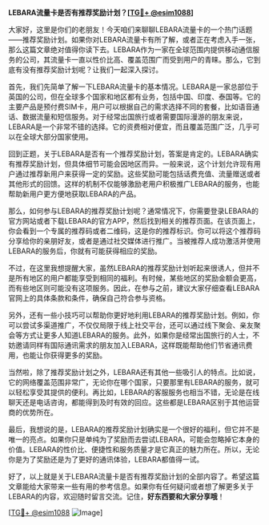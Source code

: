 **LEBARA流量卡是否有推荐奖励计划？[[TG💪+ @esim1088](https://t.me/s/esim1088)]**

大家好，这里是你们的老朋友！今天咱们来聊聊LEBARA流量卡的一个热门话题——推荐奖励计划。如果你对LEBARA流量卡有所了解，或者正在考虑入手一张，那么这篇文章绝对值得你读下去。LEBARA作为一家在全球范围内提供移动通信服务的公司，其流量卡一直以性价比高、覆盖范围广而受到用户的青睐。那么，它到底有没有推荐奖励计划呢？让我们一起深入探讨。

首先，我们先简单了解一下LEBARA流量卡的基本情况。LEBARA是一家总部位于英国的公司，但在全球多个国家和地区都有业务，包括中国、印度、泰国等。它的主要产品是预付费SIM卡，用户可以根据自己的需求选择不同的套餐，比如语音通话、数据流量和短信服务。对于经常出国旅行或者需要国际漫游的朋友来说，LEBARA是一个非常不错的选择。它的资费相对便宜，而且覆盖范围广泛，几乎可以在全球大部分国家使用。

回到正题，关于LEBARA是否有一个推荐奖励计划，答案是肯定的。LEBARA确实有推荐奖励计划，但具体细节可能会因地区而异。一般来说，这个计划允许现有用户通过推荐新用户来获得一定的奖励。这些奖励可能包括话费充值、流量赠送或者其他形式的回馈。这样的机制不仅能够激励老用户积极推广LEBARA的服务，也能帮助新用户更方便地获取LEBARA的产品。

那么，如何参与LEBARA的推荐奖励计划呢？通常情况下，你需要登录LEBARA的官方网站或者下载LEBARA的官方APP，然后找到相关的推荐页面。在该页面上，你会看到一个专属的推荐码或者二维码，这是你的推荐标识。你可以将这个推荐码分享给你的亲朋好友，或者是通过社交媒体进行推广。当被推荐人成功激活并使用LEBARA的服务后，你就有可能获得相应的奖励。

不过，在这里我想提醒大家，虽然LEBARA的推荐奖励计划听起来很诱人，但并不是所有地区的用户都能享受到相同的福利。有时候，某些地区的奖励金额会更高，而有些地区则可能没有这项服务。因此，在参与之前，建议大家仔细查看LEBARA官网上的具体条款和条件，确保自己符合参与资格。

另外，还有一些小技巧可以帮助你更好地利用LEBARA的推荐奖励计划。例如，你可以尝试多渠道推广，不仅仅局限于线上社交平台，还可以通过线下聚会、亲友聚会等方式让更多人知道LEBARA的服务。此外，如果你是经常出国旅行的人士，不妨邀请同样有国际通讯需求的朋友加入LEBARA，这样既能帮助他们节省通讯费用，也能让你获得更多的奖励。

当然啦，除了推荐奖励计划之外，LEBARA还有其他一些吸引人的特点。比如说，它的网络覆盖范围非常广，无论你在哪个国家，只要那里有LEBARA的服务，就可以轻松享受其提供的便利。再比如，LEBARA的客服服务也相当不错，无论是在线聊天还是电话咨询，都能得到及时有效的回应。这些都是LEBARA区别于其他运营商的优势所在。

最后，我想说的是，LEBARA的推荐奖励计划确实是一个很好的福利，但它并不是唯一的亮点。如果你只是单纯为了奖励而去尝试LEBARA，可能会忽略掉它本身的价值。LEBARA的性价比、便捷性和服务质量才是它真正的魅力所在。所以，无论你是为了奖励还是为了更好的通讯体验，LEBARA都值得一试。

好了，以上就是关于LEBARA流量卡是否有推荐奖励计划的全部内容了。希望这篇文章能给大家带来一些有用的参考信息。如果你有任何疑问或者想了解更多关于LEBARA的内容，欢迎随时留言交流。记住，**好东西要和大家分享哦**！

[[TG💪+ @esim1088](https://t.me/s/esim1088) ![Image](https://i.postimg.cc/4NQfJmqS/Snipaste-2025-05-13-00-14-12.png)]